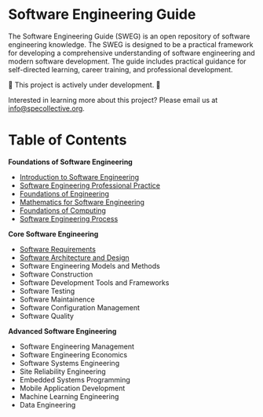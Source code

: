 # Software Engineering Guide

The Software Engineering Guide (SWEG) is an open repository of software engineering knowledge. The SWEG is designed to be a practical framework for developing a comprehensive understanding of software engineering and modern software development. The guide includes practical guidance for self-directed learning, career training, and professional development.

🚧 This project is actively under development. 🚧

Interested in learning more about this project? Please email us at [info@specollective.org](mailto:info@specollective.org).

# Table of Contents

**Foundations of Software Engineering**

- [Introduction to Software Engineering](/foundations/INTRODUCTION_TO_SOFTWARE_ENGINEERING.md)
- [Software Engineering Professional Practice](/foundations/SOFTWARE_ENGINEERING_PROFESSIONAL_PRACTICE.md)
- [Foundations of Engineering](/foundations/FOUNDATIONS_OF_ENGINEERING.md)
- [Mathematics for Software Engineering](/foundations/MATHEMATICS_FOR_SOFTWARE_ENGINEERING.md)
- [Foundations of Computing](/foundations/FOUNDATIONS_OF_COMPUTING.md)
- [Software Engineering Process](/foundations/SOFTWARE_ENGINEERING_PROCESS.md)

**Core Software Engineering**

- [Software Requirements](/core/SOFTWARE_REQUIREMENTS.md)
- [Software Architecture and Design](/core/SOFTWARE_ARCHITECTURE_AND_DESIGN.md)
- Software Engineering Models and Methods
- Software Construction
- Software Development Tools and Frameworks
- Software Testing
- Software Maintainence
- Software Configuration Management
- Software Quality

**Advanced Software Engineering**

- Software Engineering Management
- Software Engineering Economics
- Software Systems Engineering
- Site Reliability Engineering
- Embedded Systems Programming
- Mobile Application Development
- Machine Learning Engineering
- Data Engineering
